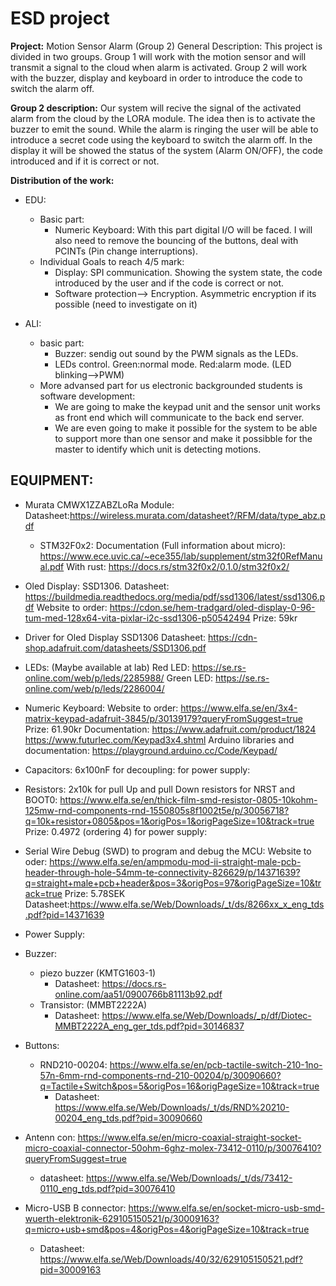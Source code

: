 # ESD project
**Project:** Motion Sensor Alarm (Group 2)
General Description: This project is divided in two groups. Group 1 will work with the motion sensor and will transmit a signal to the cloud when alarm is activated. Group 2 will work with the buzzer, display and keyboard in order to introduce the code to switch the alarm off.

**Group 2 description:** Our system will recive the signal of the activated alarm from the cloud by the LORA module. The idea then is to activate the buzzer to emit the sound. While the alarm is ringing the user will be able to introduce a secret code using the keyboard to switch the alarm off. In the display it will be showed the status of the system (Alarm ON/OFF), the code introduced and if it is correct or not.

**Distribution of the work:**
- EDU:
  - Basic part:
    - Numeric Keyboard: With this part digital I/O will be faced. I will also need to remove the bouncing of the buttons, deal with PCINTs (Pin change interruptions).
  - Individual Goals to reach 4/5 mark:
    - Display: SPI communication. Showing the system state, the code introduced by the user and if the code is correct or not.
    - Software protection--> Encryption. Asymmetric encryption if its possible (need to investigate on it)

- ALI:
  - basic part:
    - Buzzer: sendig out sound by the PWM signals as the LEDs.
    - LEDs control. Green:normal mode. Red:alarm mode. (LED blinking-->PWM)
  - More advansed part for us electronic backgrounded students is software development:
    - We are going to make the keypad unit and the sensor unit works as front end which will communicate to the back end server.
    - We are even going to make it possible for the system to be able to support more than one sensor and make it possibble for the master to identify which unit is detecting motions.


## EQUIPMENT:
- Murata CMWX1ZZABZLoRa Module:
	Datasheet:https://wireless.murata.com/datasheet?/RFM/data/type_abz.pdf
  - STM32F0x2:
		Documentation (Full information about micro): https://www.ece.uvic.ca/~ece355/lab/supplement/stm32f0RefManual.pdf
		With rust: https://docs.rs/stm32f0x2/0.1.0/stm32f0x2/

- Oled Display: SSD1306. 
	Datasheet: https://buildmedia.readthedocs.org/media/pdf/ssd1306/latest/ssd1306.pdf
	Website to order: https://cdon.se/hem-tradgard/oled-display-0-96-tum-med-128x64-vita-pixlar-i2c-ssd1306-p50542494
	Prize: 59kr
- Driver for Oled Display SSD1306
	Datasheet: https://cdn-shop.adafruit.com/datasheets/SSD1306.pdf
- LEDs: (Maybe available at lab)
	Red LED: https://se.rs-online.com/web/p/leds/2285988/
	Green LED: https://se.rs-online.com/web/p/leds/2286004/
- Numeric Keyboard:
	Website to order: https://www.elfa.se/en/3x4-matrix-keypad-adafruit-3845/p/30139179?queryFromSuggest=true
	Prize: 61.90kr
	Documentation: https://www.adafruit.com/product/1824
					https://www.futurlec.com/Keypad3x4.shtml
					Arduino libraries and documentation: https://playground.arduino.cc/Code/Keypad/
- Capacitors:
	6x100nF for decoupling: 
			for power supply:

- Resistors: 
	2x10k for pull Up and pull Down resistors for NRST and BOOT0: https://www.elfa.se/en/thick-film-smd-resistor-0805-10kohm-125mw-rnd-components-rnd-1550805s8f1002t5e/p/30056718?q=10k+resistor+0805&pos=1&origPos=1&origPageSize=10&track=true
	Prize: 0.4972 (ordering 4)
	for power supply: 
	
- Serial Wire Debug (SWD) to program and debug the MCU: 
	Website to oder: https://www.elfa.se/en/ampmodu-mod-ii-straight-male-pcb-header-through-hole-54mm-te-connectivity-826629/p/14371639?q=straight+male+pcb+header&pos=3&origPos=97&origPageSize=10&track=true
	Prize: 5.78SEK
	Datasheet:https://www.elfa.se/Web/Downloads/_t/ds/8266xx_x_eng_tds.pdf?pid=14371639

- Power Supply:

- Buzzer: 
  - piezo buzzer (KMTG1603-1)
    - Datasheet: https://docs.rs-online.com/aa51/0900766b81113b92.pdf
  - Transistor: (MMBT2222A)
    - Datasheet: https://www.elfa.se/Web/Downloads/_p/df/Diotec-MMBT2222A_eng_ger_tds.pdf?pid=30146837
    
 - Buttons:
   - RND210-00204: https://www.elfa.se/en/pcb-tactile-switch-210-1no-57n-6mm-rnd-components-rnd-210-00204/p/30090660?q=Tactile+Switch&pos=5&origPos=16&origPageSize=10&track=true
     - Datasheet: https://www.elfa.se/Web/Downloads/_t/ds/RND%20210-00204_eng_tds.pdf?pid=30090660
   
 - Antenn con: https://www.elfa.se/en/micro-coaxial-straight-socket-micro-coaxial-connector-50ohm-6ghz-molex-73412-0110/p/30076410?queryFromSuggest=true
   - datasheet: https://www.elfa.se/Web/Downloads/_t/ds/73412-0110_eng_tds.pdf?pid=30076410
   
 - Micro-USB B connector: https://www.elfa.se/en/socket-micro-usb-smd-wuerth-elektronik-629105150521/p/30009163?q=micro+usb+smd&pos=4&origPos=4&origPageSize=10&track=true
   - Datasheet: https://www.elfa.se/Web/Downloads/40/32/629105150521.pdf?pid=30009163
   

